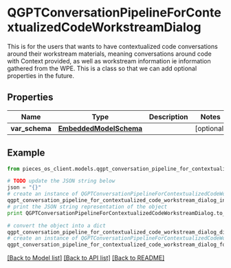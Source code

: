 # QGPTConversationPipelineForContextualizedCodeWorkstreamDialog

This is for the users that wants to have contextualized code conversations around their workstream materials, meaning conversations around code with Context provided, as well as workstream information ie information gathered from the WPE.  This is a class so that we can add optional properties in the future.

## Properties
Name | Type | Description | Notes
------------ | ------------- | ------------- | -------------
**var_schema** | [**EmbeddedModelSchema**](EmbeddedModelSchema.md) |  | [optional] 

## Example

```python
from pieces_os_client.models.qgpt_conversation_pipeline_for_contextualized_code_workstream_dialog import QGPTConversationPipelineForContextualizedCodeWorkstreamDialog

# TODO update the JSON string below
json = "{}"
# create an instance of QGPTConversationPipelineForContextualizedCodeWorkstreamDialog from a JSON string
qgpt_conversation_pipeline_for_contextualized_code_workstream_dialog_instance = QGPTConversationPipelineForContextualizedCodeWorkstreamDialog.from_json(json)
# print the JSON string representation of the object
print QGPTConversationPipelineForContextualizedCodeWorkstreamDialog.to_json()

# convert the object into a dict
qgpt_conversation_pipeline_for_contextualized_code_workstream_dialog_dict = qgpt_conversation_pipeline_for_contextualized_code_workstream_dialog_instance.to_dict()
# create an instance of QGPTConversationPipelineForContextualizedCodeWorkstreamDialog from a dict
qgpt_conversation_pipeline_for_contextualized_code_workstream_dialog_form_dict = qgpt_conversation_pipeline_for_contextualized_code_workstream_dialog.from_dict(qgpt_conversation_pipeline_for_contextualized_code_workstream_dialog_dict)
```
[[Back to Model list]](../README.md#documentation-for-models) [[Back to API list]](../README.md#documentation-for-api-endpoints) [[Back to README]](../README.md)


